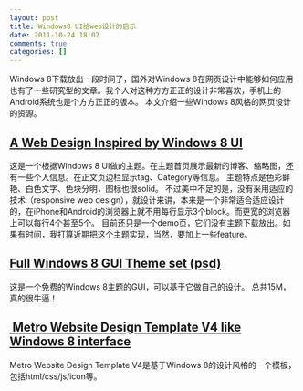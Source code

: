 ```yaml
---
layout: post
title: Windows8 UI给web设计的启示
date: 2011-10-24 18:02
comments: true
categories: []
---
```

Windows 8下载放出一段时间了，国外对Windows 8在网页设计中能够如何应用也有了一些研究型的文章。我个人对这种方方正正的设计非常喜欢，手机上的Android系统也是个方方正正的版本。
本文介绍一些Windows 8风格的网页设计的资源。
<h2><a href="http://www.doublejdesign.co.uk/downloads/demo/windows8like/">A Web Design Inspired by Windows 8 UI</a></h2>
这是一个根据Windows 8 UI做的主题。在主题首页展示最新的博客、缩略图，还有一些个人信息。在正文页边栏显示tag、Category等信息。
主题特点是色彩鲜艳、白色文字、色块分明，图标也很solid。
不过美中不足的是，没有采用适应的技术（responsive web design），就设计来讲，本来是一个非常适合适应设计的，在iPhone和Android的浏览器上就不用每行显示3个block。而更宽的浏览器上可以每行4个甚至5个。
目前还只是一个demo页，它们没有主题下载放出。如果有时间，我打算近期把这个主题实现，当然，要加上一些feature。
<a href="http://www.doublejdesign.co.uk/downloads/demo/windows8like/"><img class="aligncenter size-large wp-image-999" title="win8like-01" src="http://yuguo.us/files/2011/10/win8like-01-1024x640.jpg" alt=""   /></a>
<a href="http://www.doublejdesign.co.uk/downloads/demo/windows8like/"><img class="aligncenter size-large wp-image-1000" title="win8likewp-03" src="http://yuguo.us/files/2011/10/win8likewp-03-1024x615.png" alt=""   /></a>
<h2><a title="Permanent Link to Full Windows 8 GUI Theme set (psd)" href="http://www.webdesignshock.com/windows-8-theme/" rel="bookmark">Full Windows 8 GUI Theme set (psd)</a></h2>
这是一个免费的Windows 8主题的GUI，可以基于它做自己的设计。
总共15M，真的很牛逼！
<a href="http://www.webdesignshock.com/windows-8-theme/"><img class="aligncenter size-full wp-image-1002" title="windows8" src="http://yuguo.us/files/2011/10/windows8.jpg" alt=""   /></a>
<h2><a href="http://thecustomizewindows.com/2011/06/metro-website-design-template-v4-like-windows-8-interface/"> Metro Website Design Template V4 like Windows 8 interface</a></h2>
Metro Website Design Template V4是基于Windows 8的设计风格的一个模板，包括html/css/js/icon等。
<a href="http://thecustomizewindows.com/2011/06/metro-website-design-template-v4-like-windows-8-interface/"><img class="aligncenter size-full wp-image-1003" title="windows-metro" src="http://yuguo.us/files/2011/10/windows-metro.png" alt=""   /></a>
